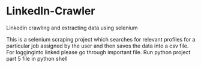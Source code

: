 # LinkedIn-Crawler
Linkedin crawling and extracting data using selenium
  
This is a selenium scraping project which searches for relevant profiles for a particular job assigned by the user and then saves the data into a csv file.
For logginginto linked please go through important file.
Run python project part 5 file in python shell
